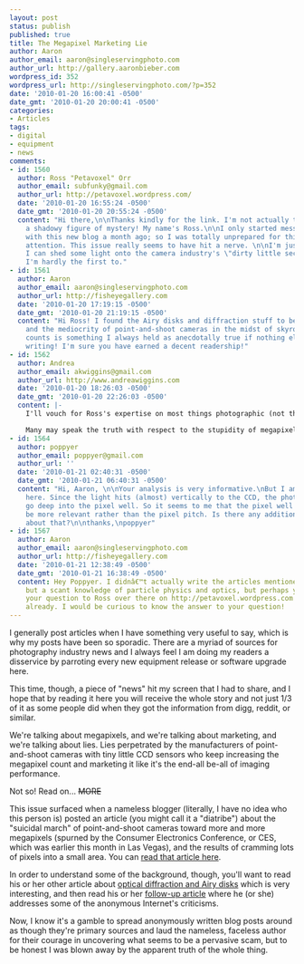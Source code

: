```yaml
---
layout: post
status: publish
published: true
title: The Megapixel Marketing Lie
author: Aaron
author_email: aaron@singleservingphoto.com
author_url: http://gallery.aaronbieber.com
wordpress_id: 352
wordpress_url: http://singleservingphoto.com/?p=352
date: '2010-01-20 16:00:41 -0500'
date_gmt: '2010-01-20 20:00:41 -0500'
categories:
- Articles
tags:
- digital
- equipment
- news
comments:
- id: 1560
  author: Ross "Petavoxel" Orr
  author_email: subfunky@gmail.com
  author_url: http://petavoxel.wordpress.com/
  date: '2010-01-20 16:55:24 -0500'
  date_gmt: '2010-01-20 20:55:24 -0500'
  content: "Hi there,\n\nThanks kindly for the link. I'm not actually trying to be
    a shadowy figure of mystery! My name's Ross.\n\nI only started messing around
    with this new blog a month ago; so I was totally unprepared for this blowout of
    attention. This issue really seems to have hit a nerve. \n\nI'm just happy if
    I can shed some light onto the camera industry's \"dirty little secret\" hereâ€”but
    I'm hardly the first to."
- id: 1561
  author: Aaron
  author_email: aaron@singleservingphoto.com
  author_url: http://fisheyegallery.com
  date: '2010-01-20 17:19:15 -0500'
  date_gmt: '2010-01-20 21:19:15 -0500'
  content: "Hi Ross! I found the Airy disks and diffraction stuff to be very interesting
    and the mediocrity of point-and-shoot cameras in the midst of skyrocketing megapixel
    counts is something I always held as anecdotally true if nothing else. \n\nKeep
    writing! I'm sure you have earned a decent readership!"
- id: 1562
  author: Andrea
  author_email: akwiggins@gmail.com
  author_url: http://www.andreawiggins.com
  date: '2010-01-20 18:26:03 -0500'
  date_gmt: '2010-01-20 22:26:03 -0500'
  content: |-
    I'll vouch for Ross's expertise on most things photographic (not that my endorsement counts for much, but hey, I know the guy IRL) - and I only say "most" because no one can know it all.  Ross knows more about photographic minutiae than anyone else I've ever met, and I know a good handful of good photographers. He's my go-to guy when I have technical questions, whether they're related to pixels or film.

    Many may speak the truth with respect to the stupidity of megapixel mania, but Ross's skill in communicating the rationale for calling it a consumer fraud is what stands apart. IMHO, of course!
- id: 1564
  author: poppyer
  author_email: poppyer@gmail.com
  author_url: ''
  date: '2010-01-21 02:40:31 -0500'
  date_gmt: '2010-01-21 06:40:31 -0500'
  content: "Hi, Aaron, \n\nYour analysis is very informative.\nBut I am a little puzzled
    here. Since the light hits (almost) vertically to the CCD, the photons should
    go deep into the pixel well. So it seems to me that the pixel well depth should
    be more relevant rather than the pixel pitch. Is there any additional discussion
    about that?\n\nthanks,\npoppyer"
- id: 1567
  author: Aaron
  author_email: aaron@singleservingphoto.com
  author_url: http://fisheyegallery.com
  date: '2010-01-21 12:38:49 -0500'
  date_gmt: '2010-01-21 16:38:49 -0500'
  content: Hey Poppyer. I didnâ€™t actually write the articles mentioned and have
    but a scant knowledge of particle physics and optics, but perhaps you could direct
    your question to Ross over there on http://petavoxel.wordpress.com if you havenâ€™t
    already. I would be curious to know the answer to your question!
---
```

I generally post articles when I have something very useful to say,
which is why my posts have been so sporadic. There are a myriad of
sources for photography industry news and I always feel I am doing my
readers a disservice by parroting every new equipment release or
software upgrade here.

This time, though, a piece of "news" hit my screen that I had to share,
and I hope that by reading it here you will receive the whole story and
not just 1/3 of it as some people did when they got the information from
digg, reddit, or similar.

We're talking about megapixels, and we're talking about marketing, and
we're talking about lies. Lies perpetrated by the manufacturers of
point-and-shoot cameras with tiny little CCD sensors who keep increasing
the megapixel count and marketing it like it's the end-all be-all of
imaging performance.

Not so! Read on... ~~MORE~~

This issue surfaced when a nameless blogger (literally, I have no idea
who this person is) posted an article (you might call it a "diatribe")
about the "suicidal march" of point-and-shoot cameras toward more and
more megapixels (spurned by the Consumer Electronics Conference, or CES,
which was earlier this month in Las Vegas), and the results of cramming
lots of pixels into a small area. You can [read that article
here](http://petavoxel.wordpress.com/2010/01/19/mp-swindle-example/).

In order to understand some of the background, though, you'll want to
read his or her other article about [optical diffraction and Airy
disks](http://petavoxel.wordpress.com/2010/01/19/diffraction-fraud/,)
which is very interesting, and then read his or her [follow-up
article](http://petavoxel.wordpress.com/2010/01/20/megapixel-recap/)
where he (or she) addresses some of the anonymous Internet's criticisms.

Now, I know it's a gamble to spread anonymously written blog posts
around as though they're primary sources and laud the nameless, faceless
author for their courage in uncovering what seems to be a pervasive
scam, but to be honest I was blown away by the apparent truth of the
whole thing.
